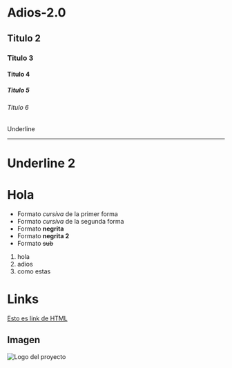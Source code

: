 # Adios-2.0
## Titulo 2
### Titulo 3
#### Titulo 4
##### Titulo 5
###### Titulo 6
Underline
____________________
Underline 2
====================
# Hola

- Formato *cursiva* de la primer forma
- Formato _cursiva_ de la segunda forma
- Formato **negrita**
- Formato __negrita 2__
- Formato ~~sub~~

1. hola
2. adios
3. como estas

# Links
<a href="https://www.youtube.com/">Esto es link de HTML</a>

## Imagen
![Logo del proyecto](https://comunidad.retorn.com/wp-content/uploads/cache/2018/09/gatitos/534533867.jpg)
